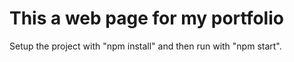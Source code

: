 # This a web page for my portfolio

Setup the project with "npm install" and then run with "npm start".

